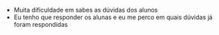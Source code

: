 - Muita dificuldade em sabes as dúvidas dos alunos
- Eu tenho que responder os alunas e eu me perco em quais dúvidas já foram respondidas

